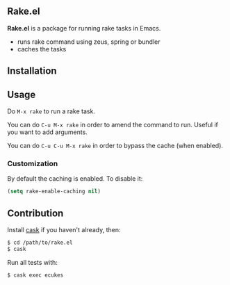 ## Rake.el

**Rake.el** is a package for running rake tasks in Emacs.

* runs rake command using zeus, spring or bundler
* caches the tasks

## Installation

## Usage

Do `M-x rake` to run a rake task.

You can do `C-u M-x rake` in order to amend the command to run. Useful if you want to add arguments.

You can do `C-u C-u M-x rake` in order to bypass the cache (when enabled).

### Customization

By default the caching is enabled. To disable it:

```el
(setq rake-enable-caching nil)
```

## Contribution

Install [cask](https://github.com/rejeep/cask.el) if you haven't
already, then:

```bash
$ cd /path/to/rake.el
$ cask
```

Run all tests with:

```bash
$ cask exec ecukes
```
